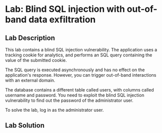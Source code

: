 # Lab: Blind SQL injection with out-of-band data exfiltration

## Lab Description

This lab contains a blind SQL injection vulnerability. The application uses a tracking cookie for analytics, and performs an SQL query containing the value of the submitted cookie.

The SQL query is executed asynchronously and has no effect on the application's response. However, you can trigger out-of-band interactions with an external domain.

The database contains a different table called users, with columns called username and password. You need to exploit the blind SQL injection vulnerability to find out the password of the administrator user.

To solve the lab, log in as the administrator user.

## Lab Solution
